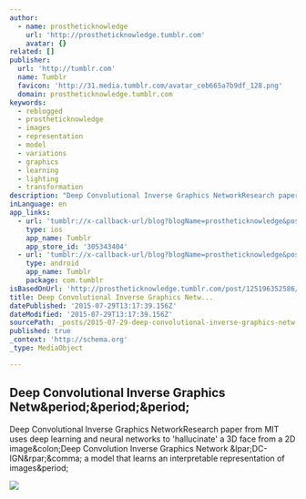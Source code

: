 ```yaml
---
author:
  - name: prostheticknowledge
    url: 'http://prostheticknowledge.tumblr.com'
    avatar: {}
related: []
publisher:
  url: 'http://tumblr.com'
  name: Tumblr
  favicon: 'http://31.media.tumblr.com/avatar_ceb665a7b9df_128.png'
  domain: prostheticknowledge.tumblr.com
keywords:
  - reblogged
  - prostheticknowledge
  - images
  - representation
  - model
  - variations
  - graphics
  - learning
  - lighting
  - transformation
description: "Deep Convolutional Inverse Graphics NetworkResearch paper from MIT uses deep learning and neural networks to 'hallucinate' a 3D face from a 2D image:Deep Convolution Inverse Graphics Network (DC-IGN), a model that learns an interpretable representation of images."
inLanguage: en
app_links:
  - url: 'tumblr://x-callback-url/blog?blogName=prostheticknowledge&postID=125196352586'
    type: ios
    app_name: Tumblr
    app_store_id: '305343404'
  - url: 'tumblr://x-callback-url/blog?blogName=prostheticknowledge&postID=125196352586'
    type: android
    app_name: Tumblr
    package: com.tumblr
isBasedOnUrl: 'http://prostheticknowledge.tumblr.com/post/125196352586/deep-convolutional-inverse-graphics-network'
title: Deep Convolutional Inverse Graphics Netw...
datePublished: '2015-07-29T13:17:39.156Z'
dateModified: '2015-07-29T13:17:39.156Z'
sourcePath: _posts/2015-07-29-deep-convolutional-inverse-graphics-netw.md
published: true
_context: 'http://schema.org'
_type: MediaObject

---
```

<article style=""><h1>Deep Convolutional Inverse Graphics Netw&amp;period;&amp;period;&amp;period;</h1><p>Deep Convolutional Inverse Graphics NetworkResearch paper from MIT uses deep learning and neural networks to 'hallucinate' a 3D face from a 2D image&amp;colon;Deep Convolution Inverse Graphics Network &amp;lpar;DC-IGN&amp;rpar;&amp;comma; a model that learns an interpretable representation of images&amp;period;</p><img src="http://33.media.tumblr.com/391881d4e6721f9fb14d5c6194faa7c0/tumblr_ns5xkyRbLq1qav3uso2_r1_250.gif" /></article>